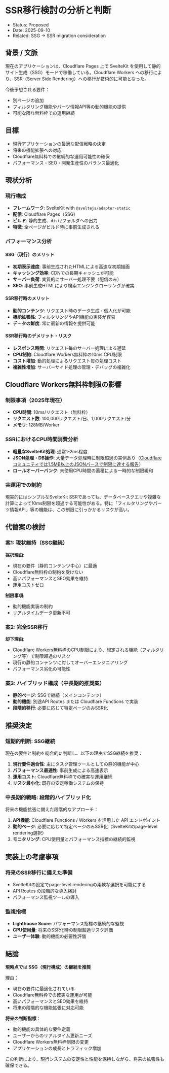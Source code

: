 # SSR移行検討の分析と判断

- Status: Proposed
- Date: 2025-09-10
- Related: SSG -> SSR migration consideration

## 背景 / 文脈

現在のアプリケーションは、Cloudflare Pages 上で SvelteKit を使用して静的サイト生成（SSG）モードで稼働している。Cloudflare Workers への移行により、SSR（Server Side Rendering）への移行が技術的に可能となった。

今後予想される要件：
- 別ページの追加
- フィルタリング機能やパーツ情報API等の動的機能の提供
- 可能な限り無料枠での運用継続

## 目標

- 現行アプリケーションの最適な配信戦略の決定
- 将来の機能拡張への対応
- Cloudflare無料枠での継続的な運用可能性の確保
- パフォーマンス・SEO・開発生産性のバランス最適化

## 現状分析

### 現行構成
- **フレームワーク**: SvelteKit with `@sveltejs/adapter-static`
- **配信**: Cloudflare Pages（SSG）
- **ビルド**: 静的生成、`dist/`フォルダへの出力
- **特徴**: 全ページがビルド時に事前生成される

### パフォーマンス分析

#### SSG（現行）のメリット
- **初期表示速度**: 事前生成されたHTMLによる高速な初期描画
- **キャッシング効率**: CDNでの長期キャッシュが可能
- **サーバー負荷**: 実質的にサーバー処理不要（配信のみ）
- **SEO**: 事前生成HTMLにより検索エンジンクローリングが確実

#### SSR移行時のメリット
- **動的コンテンツ**: リクエスト時のデータ生成・個人化が可能
- **機能拡張性**: フィルタリングやAPI機能の実装が容易
- **データの鮮度**: 常に最新の情報を提供可能

#### SSR移行時のデメリット・リスク
- **レスポンス時間**: リクエスト毎のサーバー処理による遅延
- **CPU制約**: Cloudflare Workers無料枠の10ms CPU制限
- **コスト増加**: 動的処理によるリクエスト毎の処理コスト
- **複雑性増加**: サーバーサイド処理の管理・デバッグの複雑化

## Cloudflare Workers無料枠制限の影響

### 制限事項（2025年現在）
- **CPU時間**: 10ms/リクエスト（無料枠）
- **リクエスト数**: 100,000リクエスト/日、1,000リクエスト/分
- **メモリ**: 128MB/Worker

### SSRにおけるCPU時間消費分析
- **軽量なSvelteKit処理**: 通常1-2ms程度
- **JSON処理・DB操作**: 大量データ処理時に制限超過の実例あり（[Cloudflareコミュニティでは1.5MB以上のJSONパースで制限に達する報告](https://community.cloudflare.com/t/worker-and-streaming-json/26509)）
- **ロールオーバーバンク**: 未使用CPU時間の蓄積による一時的な制限緩和

### 実運用での制約
現実的にはシンプルなSvelteKit SSRであっても、データベースクエリや複雑な計算によって10ms制限を超過する可能性がある。特に「フィルタリングやパーツ情報API」等の機能は、この制限に引っかかるリスクが高い。

## 代替案の検討

### 案1: 現状維持（SSG継続）
**採択理由**:
- 現在の要件（静的コンテンツ中心）に最適
- Cloudflare無料枠の制約を受けない
- 高いパフォーマンスとSEO効果を維持
- 運用コストゼロ

**制限事項**:
- 動的機能実装の制約
- リアルタイムデータ更新不可

### 案2: 完全SSR移行
**却下理由**:
- Cloudflare Workers無料枠のCPU制限により、想定される機能（フィルタリング等）で制限超過のリスク
- 現行の静的コンテンツに対してオーバーエンジニアリング
- パフォーマンス劣化の可能性

### 案3: ハイブリッド構成（中長期的推奨案）
- **静的ページ**: SSGで継続（メインコンテンツ）
- **動的機能**: 別途API Routes または Cloudflare Functions で実装
- **段階的移行**: 必要に応じて特定ページのみSSR化

## 推奨決定

### 短期的判断: **SSG継続**
現在の要件と制約を総合的に判断し、以下の理由でSSG継続を推奨：

1. **現行要件適合性**: 主にタスク管理ツールとしての静的機能が中心
2. **パフォーマンス最適性**: 事前生成による高速表示
3. **運用コスト**: Cloudflare無料枠での確実な運用継続
4. **リスク最小化**: 既存の安定稼働システムの保持

### 中長期的戦略: **段階的ハイブリッド化**
将来の機能拡張に備えた段階的なアプローチ：

1. **API機能**: Cloudflare Functions / Workers を活用した API エンドポイント
2. **動的ページ**: 必要に応じて特定ページのみSSR化（SvelteKitのpage-level rendering選択）
3. **モニタリング**: CPU使用量とパフォーマンス指標の継続的監視

## 実装上の考慮事項

### 将来のSSR移行に備えた準備
- SvelteKitの設定でpage-level renderingの柔軟な選択を可能にする
- API Routes の段階的な導入検討
- パフォーマンス監視ツールの導入

### 監視指標
- **Lighthouse Score**: パフォーマンス指標の継続的な監視
- **CPU使用量**: 将来のSSR化時の制限超過リスク評価
- **ユーザー体験**: 動的機能の必要性評価

## 結論

**現時点では SSG（現行構成）の継続を推奨**

理由：
- 現在の要件に最適化されている
- Cloudflare無料枠での確実な運用が可能
- 高いパフォーマンスとSEO効果を維持
- 将来の段階的な機能拡張に対応可能

**将来の判断指標**：
- 動的機能の具体的な要件定義
- ユーザーからのリアルタイム更新ニーズ
- Cloudflare Workers無料枠制限の変更
- アプリケーションの成長とトラフィック増加

この判断により、現行システムの安定性と性能を保持しながら、将来の拡張性も確保できる。